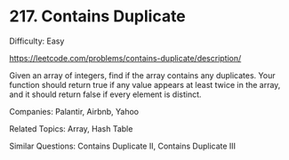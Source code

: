 # 217. Contains Duplicate

Difficulty: Easy

https://leetcode.com/problems/contains-duplicate/description/

Given an array of integers, find if the array contains any duplicates. Your function should return true if any value appears at least twice in the array, and it should return false if every element is distinct.

Companies: Palantir, Airbnb, Yahoo

Related Topics: Array, Hash Table

Similar Questions: Contains Duplicate II, Contains Duplicate III
